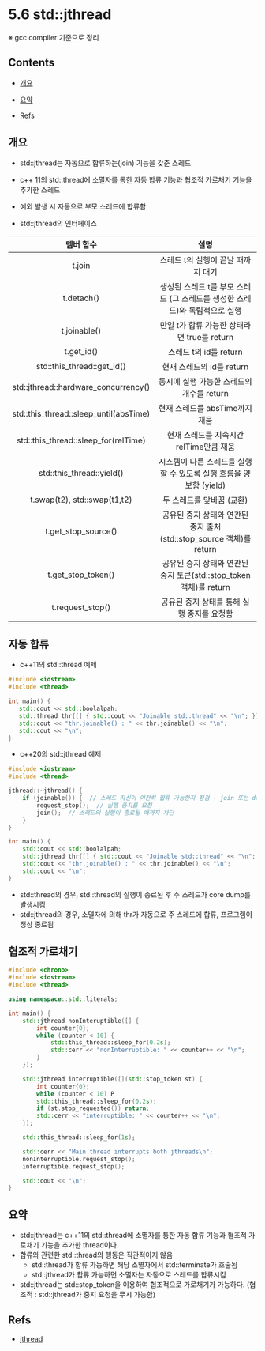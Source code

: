<!-- markdownlint-disable-file MD042 MD037 MD033 -->
# 5.6 std::jthread

※ gcc compiler 기준으로 정리

## Contents

- [개요](#개요)

- [요약](#요약)
- [Refs](#refs)

## 개요

- std::jthread는 자동으로 합류하는(join) 기능을 갖춘 스레드
- c++ 11의 std::thread에 소멸자를 통한 자동 합류 기능과 협조적 가로채기 기능을 추가한 스레드
- 예외 발생 시 자동으로 부모 스레드에 합류함

- std::jthread의 인터페이스

|멤버 함수|설명|
|:---:|:---:|
|t.join |스레드 t의 실행이 끝날 때까지 대기|
|t.detach() |생성된 스레드 t를 부모 스레드 (그 스레드를 생성한 스레드)와 독립적으로 실행|
|t.joinable() |만일 t가 합류 가능한 상태라면 true를 return|
|t.get_id() |스레드 t의 id를 return|
|std::this_thread::get_id() |현재 스레드의 id를 return|
|std::jthread::hardware_concurrency() |동시에 실행 가능한 스레드의 개수를 return|
|std::this_thread::sleep_until(absTime) |현재 스레드를 absTime까지 재움|
|std::this_thread::sleep_for(relTime) |현재 스레드를 지속시간 relTime만큼 재움|
|std::this_thread::yield() |시스템이 다른 스레드를 실행할 수 있도록 실행 흐름을 양보함 (yield) |
|t.swap(t2), std::swap(t1,t2) |두 스레드를 맞바꿈 (교환) |
|t.get_stop_source() |공유된 중지 상태와 연관된 중지 출처(std::stop_source 객체)를 return|
|t.get_stop_token() |공유된 중지 상태와 연관된 중지 토큰(std::stop_token 객체)를 return|
|t.request_stop() |공유된 중지 상태를 통해 실행 중지를 요청함|

## 자동 합류

- c++11의 std::thread 예제

 ```cpp
 #include <iostream>
 #include <thread>

 int main() {
    std::cout << std::boolalpah;
    std::thread thr{[] { std::cout << "Joinable std::thread" << "\n"; }};
    std::cout << "thr.joinable() : " << thr.joinable() << "\n";
    std::cout << "\n";
 }
 ```

- c++20의 std::jthread 예제

```cpp
#include <iostream>
#include <thread>

jthread::~jthread() {
    if (joinable()) {  // 스레드 자신이 여전히 합류 가능한지 점검 - join 또는 detach 가 호출된 적이 없다면 합류 가능
        request_stop();  // 실행 중지를 요청
        join();  // 스레드의 실행이 종료될 때까지 차단
    }
}

int main() {
    std::cout << std::boolalpah;
    std::jthread thr{[] { std::cout << "Joinable std::thread" << "\n"; }};
    std::cout << "thr.joinable() : " << thr.joinable() << "\n";
    std::cout << "\n";
}
```

- std::thread의 경우, std::thread의 실행이 종료된 후 주 스레드가 core dump를 발생시킴
- std::jthread의 경우, 소멸자에 의해 thr가 자동으로 주 스레드에 합류, 프로그램이 정상 종료됨

## 협조적 가로채기

```cpp
#include <chrono>
#include <iostream>
#include <thread>

using namespace::std::literals;

int main() {
    std::jthread nonInteruptible([] {
        int counter{0};
        while (counter < 10) {
            std::this_thread::sleep_for(0.2s);
            std::cerr << "nonInterruptible: " << counter++ << "\n";
        }
    });

    std::jthread interruptible([](std::stop_token st) {
        int counter{0};
        while (counter < 10) P
        std::this_thread::sleep_for(0.2s);
        if (st.stop_requested()) return;
        std::cerr << "interruptible: " << counter++ << "\n";
    });

    std::this_thread::sleep_for(1s);

    std::cerr << "Main thread interrupts both jthreads\n";
    nonInterruptible.request_stop();
    interruptible.request_stop();

    std::cout << "\n";
}
```

## 요약

- std::jthread는 c++11의 std::thread에 소멸자를 통한 자동 합류 기능과 협조적 가로채기 기능을 추가한 thread이다.
- 합류와 관련한 std::thread의 행동은 직관적이지 않음
  - std::thread가 합류 가능하면 해당 소멸자에서 std::terminate가 호출됨
  - std::jthread가 합류 가능하면 소멸자는 자동으로 스레드를 합류시킴
- std::jthread는 std::stop_token을 이용하여 협조적으로 가로채기가 가능하다. (협조적 : std::jthread가 중지 요청을 무시 가능함)

## Refs

- [jthread](https://www.modernescpp.com/index.php/a-new-thread-with-c-20-std-jthread)
